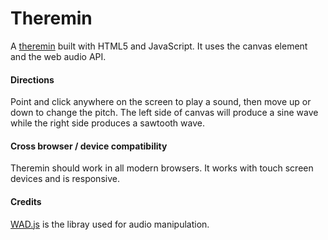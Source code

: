 Theremin
========

A [theremin](https://en.wikipedia.org/wiki/Theremin) built with HTML5 and JavaScript. It uses the canvas element and the web audio API.

#### Directions

Point and click anywhere on the screen to play a sound, then move up or down to change the pitch. The left side of canvas will produce a sine wave while the right side produces a sawtooth wave.


#### Cross browser / device compatibility

Theremin should work in all modern browsers. It works with touch screen devices and is responsive.

#### Credits

[WAD.js](https://github.com/rserota/wad) is the libray used for audio manipulation.
